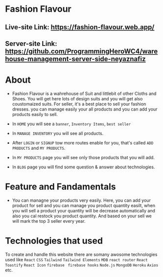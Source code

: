 # Fashion Flavour

## Live-site Link: https://fashion-flavour.web.app/

## Server-site Link: https://github.com/ProgrammingHeroWC4/warehouse-management-server-side-neyaznafiz


# About

- Fashion Flavour is a wahrehouse of Suit and littlebit of other Cloths and Shoes. You will get here lots of design suits and you will get also coustomaized suits. For seller, it's a best place to sell your fashion dresses. you can manage easily your all products and you can add your products easily to sell.

- In `HOME` you will see a `banner`, `Inventory Items`, `best seller`
- In `MANAGE INVENTORY` you will see all products.
- After `LOGIN` or `SIGNUP` tow more routes enable for you, that's called `ADD PRODUCTS` and `MY PRODUCTS`.
- In `MY PRODUCTS` page you will see only those products that you will add.
- In `BLOG` page you will find some question & answer about technologies.

# Feature and Fandamentals

- You can managne your products very easily. Here, you can add your product for sell and you can manage you product quantity easilt, when you will sell a product your quantity will be decrease automatically and also you cal restock you product quantity. And based on your sell we will mark the top 3 seller every year.

# Technologies that used

To create and handle this website there are somany awosome technologies used like `React` `CSS` `Tailwind` `Tailwind Elements` `MDB` `react router` `React Toastify` `React Icon` `firebase ` `firebase hooks` `Node.js` `MongoDB` `Heroku` `Axios` etc.